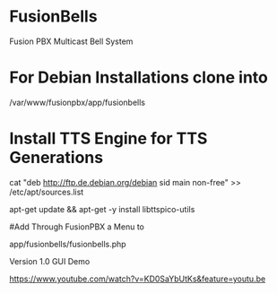 # FusionBells

Fusion PBX Multicast Bell System


# For Debian Installations clone into
/var/www/fusionpbx/app/fusionbells

# Install TTS Engine for TTS Generations
cat "deb http://ftp.de.debian.org/debian sid main non-free" >> /etc/apt/sources.list

apt-get update && apt-get -y install libttspico-utils


#Add Through FusionPBX a Menu to 

app/fusionbells/fusionbells.php

Version 1.0 GUI Demo

https://www.youtube.com/watch?v=KD0SaYbUtKs&feature=youtu.be
